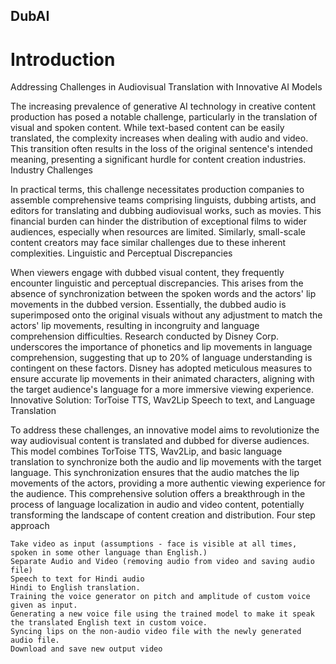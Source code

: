 ## DubAI

# Introduction


Addressing Challenges in Audiovisual Translation with Innovative AI Models

The increasing prevalence of generative AI technology in creative content production has posed a notable challenge, particularly in the translation of visual and spoken content. While text-based content can be easily translated, the complexity increases when dealing with audio and video. This transition often results in the loss of the original sentence's intended meaning, presenting a significant hurdle for content creation industries.
Industry Challenges

In practical terms, this challenge necessitates production companies to assemble comprehensive teams comprising linguists, dubbing artists, and editors for translating and dubbing audiovisual works, such as movies. This financial burden can hinder the distribution of exceptional films to wider audiences, especially when resources are limited. Similarly, small-scale content creators may face similar challenges due to these inherent complexities.
Linguistic and Perceptual Discrepancies

When viewers engage with dubbed visual content, they frequently encounter linguistic and perceptual discrepancies. This arises from the absence of synchronization between the spoken words and the actors' lip movements in the dubbed version. Essentially, the dubbed audio is superimposed onto the original visuals without any adjustment to match the actors' lip movements, resulting in incongruity and language comprehension difficulties.
Research conducted by Disney Corp. underscores the importance of phonetics and lip movements in language comprehension, suggesting that up to 20% of language understanding is contingent on these factors. Disney has adopted meticulous measures to ensure accurate lip movements in their animated characters, aligning with the target audience's language for a more immersive viewing experience.
Innovative Solution: TorToise TTS, Wav2Lip Speech to text, and Language Translation

To address these challenges, an innovative model aims to revolutionize the way audiovisual content is translated and dubbed for diverse audiences. This model combines TorToise TTS, Wav2Lip, and basic language translation to synchronize both the audio and lip movements with the target language. This synchronization ensures that the audio matches the lip movements of the actors, providing a more authentic viewing experience for the audience.
This comprehensive solution offers a breakthrough in the process of language localization in audio and video content, potentially transforming the landscape of content creation and distribution.
Four step approach

    Take video as input (assumptions - face is visible at all times, spoken in some other language than English.)
    Separate Audio and Video (removing audio from video and saving audio file)
    Speech to text for Hindi audio
    Hindi to English translation.
    Training the voice generator on pitch and amplitude of custom voice given as input.
    Generating a new voice file using the trained model to make it speak the translated English text in custom voice.
    Syncing lips on the non-audio video file with the newly generated audio file.
    Download and save new output video

